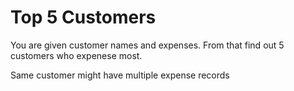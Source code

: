 # Top 5 Customers 
You are given customer names and expenses. From that find out 5 customers who expenese most.

Same customer might have multiple expense records
